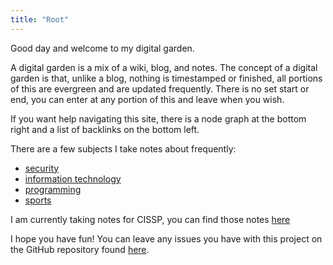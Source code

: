 ```yaml
---
title: "Root"
---
```


Good day and welcome to my digital garden. 

A digital garden is a mix of a wiki, blog, and notes. The concept of a digital garden is that, unlike a blog, nothing is timestamped or finished, all portions of this are evergreen and are updated frequently. There is no set start or end, you can enter at any portion of this and leave when you wish.

If you want help navigating this site, there is a node graph at the bottom right and a list of backlinks on the bottom left.

There are a few subjects I take notes about frequently:
- [security](security)
- [information technology](information%20technology)
- [programming](programming)
- [sports](sports)

I am currently taking notes for CISSP, you can find those notes [here](notes/CISSP/__CISSP__)

I hope you have fun! You can leave any issues you have with this project on the GitHub repository found [here](https://github.com/deemonsecurity/digital_garden).
